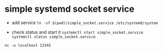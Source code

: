 
# simple systemd socket service


- add service 
`ln -sf $(pwd)/simple_socket.service /etc/systemd/system`

- check status and start it
`systemctl start simple_socket.service`
`systemctl status simple_socket.service`

`nc -u localhost 12345`

